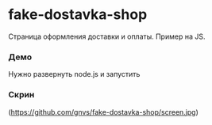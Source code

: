 # fake-dostavka-shop
Страница оформления доставки и оплаты. Пример на JS.

### Демо
Нужно развернуть node.js и запустить

### Скрин
(https://github.com/gnvs/fake-dostavka-shop/screen.jpg)
